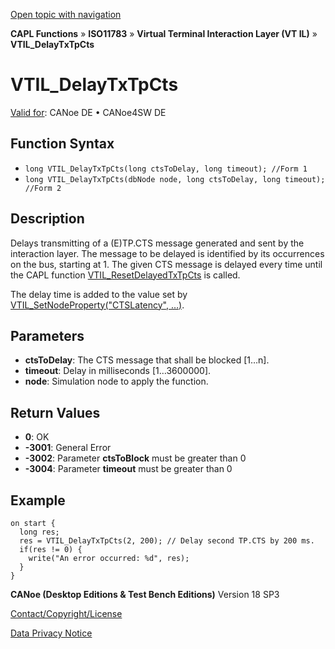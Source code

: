 [Open topic with navigation](../../../../../../CANoeDEFamily.htm#Topics/CAPLFunctions/ISO11783/ISOInteractionLayerVT/Functions/CAPLfunctionIso11783VTILDelayTxTpCts.md)

**CAPL Functions** » **ISO11783** » **Virtual Terminal Interaction Layer (VT IL)** » **VTIL_DelayTxTpCts**

# VTIL_DelayTxTpCts

[Valid for](../../../../Shared/FeatureAvailability.md): CANoe DE • CANoe4SW DE

## Function Syntax

- `long VTIL_DelayTxTpCts(long ctsToDelay, long timeout); //Form 1`
- `long VTIL_DelayTxTpCts(dbNode node, long ctsToDelay, long timeout); //Form 2`

## Description

Delays transmitting of a (E)TP.CTS message generated and sent by the interaction layer. The message to be delayed is identified by its occurrences on the bus, starting at 1. The given CTS message is delayed every time until the CAPL function [VTIL_ResetDelayedTxTpCts](CAPLfunctionIso11783VTILResetDelayedTxTpCts.md) is called.

The delay time is added to the value set by [VTIL_SetNodeProperty("CTSLatency", …)](CAPLfunctionIso11783VTILSetNodeProperty.md).

## Parameters

- **ctsToDelay**: The CTS message that shall be blocked [1…n].
- **timeout**: Delay in milliseconds [1…3600000].
- **node**: Simulation node to apply the function.

## Return Values

- **0**: OK
- **-3001**: General Error
- **-3002**: Parameter **ctsToBlock** must be greater than 0
- **-3004**: Parameter **timeout** must be greater than 0

## Example

```plaintext
on start {
  long res;
  res = VTIL_DelayTxTpCts(2, 200); // Delay second TP.CTS by 200 ms.
  if(res != 0) {
    write("An error occurred: %d", res);
  }
}
```

**CANoe (Desktop Editions & Test Bench Editions)** Version 18 SP3

[Contact/Copyright/License](../../../../Shared/ContactCopyrightLicense.md)

[Data Privacy Notice](https://www.vector.com/int/en/company/get-info/privacy-policy/)
